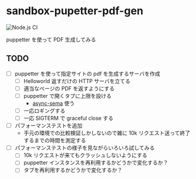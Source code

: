 # sandbox-pupetter-pdf-gen

![Node.js CI](https://github.com/kzok/sandbox-puppetter-pdf-gen/workflows/Node.js%20CI/badge.svg)

puppetter を使って PDF 生成してみる

## TODO

- [ ] puppetter を使って指定サイトの pdf を生成するサーバを作成
  - [ ] Helloworld 返すだけの HTTP サーバを立てる
  - [ ] 適当なページの PDF を返すようにする
  - [ ] puppetter で開くタブに上限を設ける
    - [async-sema](https://github.com/vercel/async-sema) 使う
  - [ ] 一応ロギングする
  - [ ] 一応 SIGTERM で graceful close する
- [ ] パフォーマンステストを追加
  - 手元の環境での比較検証しかしないので雑に 10k リクエスト送って終了するまでの時間を測定する
- [ ] パフォーマンステストの様子を見ながらいろいろ試してみる
  - [ ] 10k リクエストが来てもクラッシュしないようにする
  - [ ] puppetter インスタンスを再利用するかどうかで変化するか？
  - [ ] タブを再利用するかどうかで変化するか？
